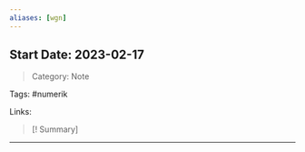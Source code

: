 ```yaml
---
aliases: [wgn]
---
```

## Start Date: 2023-02-17

> Category: Note

Tags:
#numerik 

Links:


>[! Summary]
>

---
